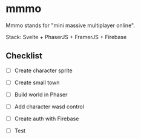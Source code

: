 # mmmo
Mmmo stands for "mini massive multiplayer online". 

Stack: Svelte + PhaserJS + FramerJS + Firebase

## Checklist
- [ ] Create character sprite
- [ ] Create small town
- [ ] Build world in Phaser
- [ ] Add character wasd control
- [ ] Create auth with Firebase
- [ ] Test

